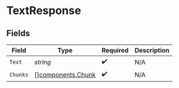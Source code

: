 # TextResponse


## Fields

| Field                                                  | Type                                                   | Required                                               | Description                                            |
| ------------------------------------------------------ | ------------------------------------------------------ | ------------------------------------------------------ | ------------------------------------------------------ |
| `Text`                                                 | *string*                                               | :heavy_check_mark:                                     | N/A                                                    |
| `Chunks`                                               | [][components.Chunk](../../models/components/chunk.md) | :heavy_check_mark:                                     | N/A                                                    |
